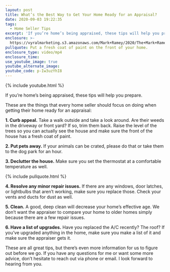 ```yaml
---
layout: post
title: What’s the Best Way to Get Your Home Ready for an Appraisal?
date: 2020-09-03 19:22:35
tags:
  - Home Seller Tips
excerpt: 'If you’re home’s being appraised, these tips will help you prepare.'
enclosure: >-
  https://vyralmarketing.s3.amazonaws.com/Mark+Ramey/2020/The+Mark+Ramey+Group-+%5B4-23%5D+Getting+Prepared+for+an+Appraisal.mp4
pullquote: Put a fresh coat of paint on the front of your home.
enclosure_type: video/mp4
enclosure_time:
use_youtube_image: true
youtube_alternate_image:
youtube_code: p-Iw3uzYhI8
---
```


{% include youtube.html %}

If you’re home’s being appraised, these tips will help you prepare.

These are the things that every home seller should focus on doing when getting their home ready for an appraisal:

**1\. Curb appeal.** Take a walk outside and take a look around. Are their weeds in the driveway or front yard? If so, trim them back. Raise the level of the trees so you can actually see the house and make sure the front of the house has a fresh coat of paint.&nbsp;

**2\. Put pets away.** If your animals can be crated, please do that or take them to the dog park for an hour.

**3\. Declutter the house.** Make sure you set the thermostat at a comfortable temperature as well.

{% include pullquote.html %}

**4\. Resolve any minor repair issues.** If there are any windows, door latches, or lightbulbs that aren’t working, make sure you replace those. Check your vents and ducts for dust as well.

**5\. Clean.** A good, deep clean will decrease your home’s effective age. We don’t want the appraiser to compare your home to older homes simply because there are a few repair issues.

**6\. Have a list of upgrades.** Have you replaced the A/C recently? The roof? If you’ve upgraded anything in the home, make sure you make a list of it and make sure the appraiser gets it.

These are all great tips, but there’s even more information for us to figure out before we go. If you have any questions for me or want some more advice, don’t hesitate to reach out via phone or email. I look forward to hearing from you.